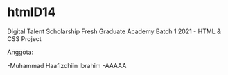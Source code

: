 # htmlD14
Digital Talent Scholarship Fresh Graduate Academy Batch 1 2021 - HTML &amp; CSS Project

Anggota:

-Muhammad Haafizdhiin Ibrahim
-AAAAA
